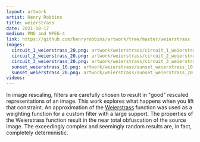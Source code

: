 ```yaml
---
layout: artwork
artist: Henry Robbins
title: weierstrass
date: 2021-10-17
medium: PNG and MPEG-4
link: https://github.com/henryrobbins/artwork/tree/master/weierstrass
images:
  circuit_1_weierstrass_20.png: artwork/weierstrass/circuit_1_weierstrass_20.png
  circuit_2_weierstrass_20.png: artwork/weierstrass/circuit_2_weierstrass_20.png
  circuit_3_weierstrass_20.png: artwork/weierstrass/circuit_3_weierstrass_20.png
  sunset_weierstrass_10.png: artwork/weierstrass/sunset_weierstrass_10.png
  sunset_weierstrass_20.png: artwork/weierstrass/sunset_weierstrass_20.png
videos:
---
```

In image rescaling, filters are carefully chosen to result in "good" rescaled
representations of an image. This work explores what happens when you lift that
constraint. An approximation of the
[Weierstrass](https://en.wikipedia.org/wiki/Weierstrass_function) function was
used as a weighting function for a custom filter with a large support. The
properties of the Weierstrass function result in the near total obfuscation of
the source image. The exceedingly complex and seemingly random results are, in
fact, completely deterministic.
